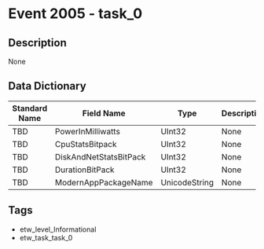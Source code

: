 # Event 2005 - task_0

## Description
None

## Data Dictionary
|Standard Name|Field Name|Type|Description|Sample Value|
|---|---|---|---|---|
|TBD|PowerInMilliwatts|UInt32|None|`None`|
|TBD|CpuStatsBitpack|UInt32|None|`None`|
|TBD|DiskAndNetStatsBitPack|UInt32|None|`None`|
|TBD|DurationBitPack|UInt32|None|`None`|
|TBD|ModernAppPackageName|UnicodeString|None|`None`|

## Tags
* etw_level_Informational
* etw_task_task_0